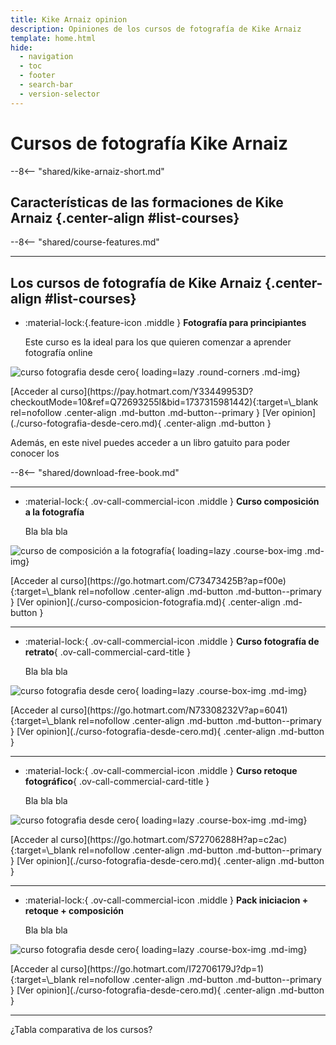 ```yaml
---
title: Kike Arnaiz opinion
description: Opiniones de los cursos de fotografía de Kike Arnaiz
template: home.html
hide:
  - navigation
  - toc
  - footer
  - search-bar
  - version-selector
---
```


# Cursos de fotografía Kike Arnaiz

--8<-- "shared/kike-arnaiz-short.md"



## Características de las formaciones de Kike Arnaiz {.center-align #list-courses}

--8<-- "shared/course-features.md"

---

## Los cursos de fotografía de Kike Arnaiz {.center-align #list-courses}


<!-- INICIACIÓN A LA FOTOGRAFIA -->

<div class="grid cards no-border no-shadow courses-list" markdown>

-	:material-lock:{.feature-icon .middle } __Fotografía para principiantes__

	Este curso es la ideal para los que quieren comenzar a aprender fotografía online

![curso fotografia desde cero](../../assets/images/curso_iniciacion.jpg){ loading=lazy .round-corners .md-img}

</div>

<div class="center-align" markdown>
[Acceder al curso](https://pay.hotmart.com/Y33449953D?checkoutMode=10&ref=Q72693255I&bid=1737315981442){:target=\_blank rel=nofollow .center-align .md-button .md-button--primary }
[Ver opinion](./curso-fotografia-desde-cero.md){ .center-align .md-button }
</div>

Además, en este nivel puedes acceder a un libro gatuito para poder conocer los


--8<-- "shared/download-free-book.md"


---

<!-- COMPOSICIÓN A LA FOTOGRAFIA -->
<div class="grid cards no-border no-shadow" markdown>

-	:material-lock:{ .ov-call-commercial-icon .middle } __Curso composición a la fotografía__

	Bla bla bla

![curso de composición a la fotografía](../../assets/images/curso_composicion.jpg){ loading=lazy .course-box-img .md-img}

</div>



<div class="center-align" markdown>
[Acceder al curso](https://go.hotmart.com/C73473425B?ap=f00e){:target=\_blank rel=nofollow .center-align .md-button .md-button--primary }
[Ver opinion](./curso-composicion-fotografia.md){ .center-align .md-button }
</div>

---


<!-- FOTOGRAFIA DE RETRATO -->
<div class="grid cards no-border no-shadow" markdown>

-	:material-lock:{ .ov-call-commercial-icon .middle } __Curso fotografía de retrato__{ .ov-call-commercial-card-title }

	Bla bla bla

![curso fotografia desde cero](../../assets/images/curso_retrato.jpg){ loading=lazy .course-box-img .md-img}

</div>


<div class="center-align" markdown>
[Acceder al curso](https://go.hotmart.com/N73308232V?ap=6041){:target=\_blank rel=nofollow .center-align .md-button .md-button--primary }
[Ver opinion](./curso-fotografia-desde-cero.md){ .center-align .md-button }
</div>

---

<!-- RETOQUE FOTOGRÁFICO -->
<div class="grid cards no-border no-shadow" markdown>

-	:material-lock:{ .ov-call-commercial-icon .middle } __Curso retoque fotográfico__{ .ov-call-commercial-card-title }

	Bla bla bla

![curso fotografia desde cero](../../assets/images/curso_retoque.jpg){ loading=lazy .course-box-img .md-img}

</div>



<div class="center-align" markdown>
[Acceder al curso](https://go.hotmart.com/S72706288H?ap=c2ac){:target=\_blank rel=nofollow .center-align .md-button .md-button--primary }
[Ver opinion](./curso-fotografia-desde-cero.md){ .center-align .md-button }
</div>

---


<!-- PACK FOTOGRÁFICO -->
<div class="grid cards no-border no-shadow" markdown>

-	:material-lock:{ .ov-call-commercial-icon .middle } __Pack iniciacion + retoque + composición__

	Bla bla bla

![curso fotografia desde cero](../../assets/images/pack_curso.jpeg){ loading=lazy .course-box-img .md-img}

</div>



<div class="center-align" markdown>
[Acceder al curso](https://go.hotmart.com/I72706179J?dp=1){:target=\_blank rel=nofollow .center-align .md-button .md-button--primary }
[Ver opinion](./curso-fotografia-desde-cero.md){ .center-align .md-button }
</div>


---


¿Tabla comparativa de los cursos?



